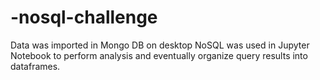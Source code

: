 # -nosql-challenge

Data was imported in Mongo DB on desktop
NoSQL was used in Jupyter Notebook to perform analysis and eventually organize query results into dataframes.